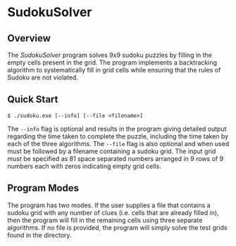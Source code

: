 # SudokuSolver
## Overview
The *SudokuSolver* program solves 9x9 sudoku puzzles by filling in the empty cells present in the grid. The program implements a backtracking algorithm to systematically fill in grid cells while ensuring that the rules of Sudoku are not violated. 

## Quick Start
```command-line
$ ./sudoku.exe [--info] [--file <filename>]
```
The `--info` flag is optional and results in the program giving detailed output regarding the time taken to complete the puzzle, including the time taken by each of the three algorithms. The `--file` flag is also optional and when used must be followed by a filename containing a sudoku grid. The input grid must be specified as 81 space separated numbers arranged in 9 rows of 9 numbers each with zeros indicating empty grid cells. 

## Program Modes
The program has two modes. If the user supplies a file that contains a sudoku grid with any number of clues (i.e. cells that are already filled in), then the program will fill in the remaining cells using three separate algorithms. If no file is provided, the program will simply solve the test grids found in the directory. 
